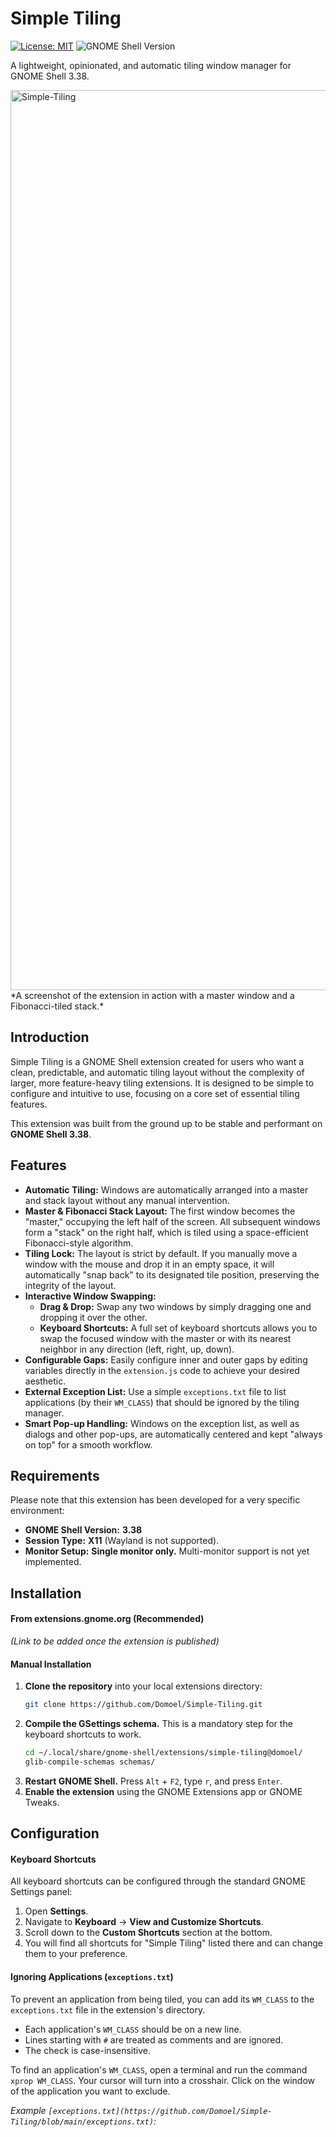 # Simple Tiling

[![License: MIT](https://img.shields.io/badge/License-MIT-yellow.svg)](https://opensource.org/licenses/MIT)
![GNOME Shell Version](https://img.shields.io/badge/GNOME%20Shell-3.38-blue)

A lightweight, opinionated, and automatic tiling window manager for GNOME Shell 3.38.

<img width="2560" height="1440" alt="Simple-Tiling" src="https://github.com/user-attachments/assets/18fcbb34-3e0e-45b8-abe1-0e752b8d970c" />
*A screenshot of the extension in action with a master window and a Fibonacci-tiled stack.*

## Introduction

Simple Tiling is a GNOME Shell extension created for users who want a clean, predictable, and automatic tiling layout without the complexity of larger, more feature-heavy tiling extensions. It is designed to be simple to configure and intuitive to use, focusing on a core set of essential tiling features.

This extension was built from the ground up to be stable and performant on **GNOME Shell 3.38**.

## Features

* **Automatic Tiling:** Windows are automatically arranged into a master and stack layout without any manual intervention.
* **Master & Fibonacci Stack Layout:** The first window becomes the "master," occupying the left half of the screen. All subsequent windows form a "stack" on the right half, which is tiled using a space-efficient Fibonacci-style algorithm.
* **Tiling Lock:** The layout is strict by default. If you manually move a window with the mouse and drop it in an empty space, it will automatically "snap back" to its designated tile position, preserving the integrity of the layout.
* **Interactive Window Swapping:**
    * **Drag & Drop:** Swap any two windows by simply dragging one and dropping it over the other.
    * **Keyboard Shortcuts:** A full set of keyboard shortcuts allows you to swap the focused window with the master or with its nearest neighbor in any direction (left, right, up, down).
* **Configurable Gaps:** Easily configure inner and outer gaps by editing variables directly in the `extension.js` code to achieve your desired aesthetic.
* **External Exception List:** Use a simple `exceptions.txt` file to list applications (by their `WM_CLASS`) that should be ignored by the tiling manager.
* **Smart Pop-up Handling:** Windows on the exception list, as well as dialogs and other pop-ups, are automatically centered and kept "always on top" for a smooth workflow.

## Requirements

Please note that this extension has been developed for a very specific environment:

* **GNOME Shell Version:** **3.38**
* **Session Type:** **X11** (Wayland is not supported).
* **Monitor Setup:** **Single monitor only.** Multi-monitor support is not yet implemented.

## Installation

#### From extensions.gnome.org (Recommended)

*(Link to be added once the extension is published)*

#### Manual Installation

1.  **Clone the repository** into your local extensions directory:
    ```bash
    git clone https://github.com/Domoel/Simple-Tiling.git
    ```
2.  **Compile the GSettings schema.** This is a mandatory step for the keyboard shortcuts to work.
    ```bash
    cd ~/.local/share/gnome-shell/extensions/simple-tiling@domoel/
    glib-compile-schemas schemas/
    ```
3.  **Restart GNOME Shell.** Press `Alt` + `F2`, type `r`, and press `Enter`.
4.  **Enable the extension** using the GNOME Extensions app or GNOME Tweaks.

## Configuration

#### Keyboard Shortcuts

All keyboard shortcuts can be configured through the standard GNOME Settings panel:
1.  Open **Settings**.
2.  Navigate to **Keyboard** -> **View and Customize Shortcuts**.
3.  Scroll down to the **Custom Shortcuts** section at the bottom.
4.  You will find all shortcuts for "Simple Tiling" listed there and can change them to your preference.

#### Ignoring Applications (`exceptions.txt`)

To prevent an application from being tiled, you can add its `WM_CLASS` to the `exceptions.txt` file in the extension's directory.

* Each application's `WM_CLASS` should be on a new line.
* Lines starting with `#` are treated as comments and are ignored.
* The check is case-insensitive.

To find an application's `WM_CLASS`, open a terminal and run the command `xprop WM_CLASS`. Your cursor will turn into a crosshair. Click on the window of the application you want to exclude.

*Example `[exceptions.txt](https://github.com/Domoel/Simple-Tiling/blob/main/exceptions.txt)`:*
